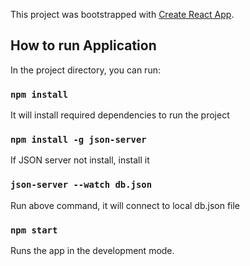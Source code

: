 This project was bootstrapped with [Create React App](https://github.com/facebook/create-react-app).

## How to run Application

In the project directory, you can run:

### `npm install`

It will install required dependencies to run the project

### `npm install -g json-server`

If JSON server not install, install it

### `json-server --watch db.json`

Run above command, it will connect to local db.json file

### `npm start`

Runs the app in the development mode.<br>
